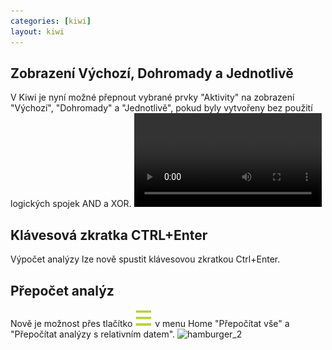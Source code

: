 ```yaml
---
categories: [kiwi]
layout: kiwi
---
```

## Zobrazení Výchozí, Dohromady a Jednotlivě
V Kiwi je nyní možné přepnout vybrané prvky "Aktivity" na zobrazení "Výchozí", "Dohromady" a "Jednotlivě", pokud byly vytvořeny bez použití logických spojek AND a XOR.
<video src="{{site.url}}/data/19_kiwi_dohromada_jednotlive.mp4" type="video/mp4" controls></video>

## Klávesová zkratka CTRL+Enter
Výpočet analýzy lze nově spustit klávesovou zkratkou Ctrl+Enter.

## Přepočet analýz
Nově je možnost přes tlačítko ![hamburger](../data/hamburger.png "hamburger") v menu Home "Přepočítat vše" a "Přepočítat analýzy s relativním datem".
![hamburger_2]({{site.url}}/data/hamburger_2.png "hamburger_2")
